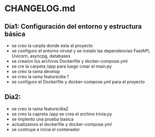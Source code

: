 # CHANGELOG.md

## Dia1:  Configuración del entorno y estructura básica

- se creo la carpta donde esta el proyecto </trivia-game-python>
- se configuro el entorno virutal y se instalo las dependencias FastAPI, Uvicorn, asyncpg, databases
- se crearon los archivos Dockerfile y docker-compose.yml
- se cre la carpeta /app para luego crear el main.py
- se creo la rama develop
- se creo la rama feature/dia 1
- se configuro el Dockerfile y docker-compose.yml para el proyecto

## Dia2: 
- se creo la rama feature/dia2
- se creo la capreta /app se crea el archivo trivia.py
- se implento una prueba basica
-  actualizamos el dockerfile y docker-compose.yml
- se contruye e inicia el contenedor